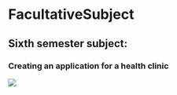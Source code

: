 # FacultativeSubject
## Sixth semester subject:
### Creating an application for a health clinic
<img src="https://github.com/Primuu/FacultativeSubject/blob/main/Documentation/StudentMed.png?raw=true" />
